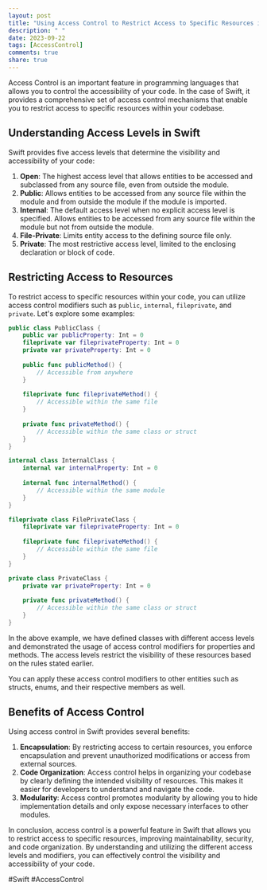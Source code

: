 ```yaml
---
layout: post
title: "Using Access Control to Restrict Access to Specific Resources in Swift"
description: " "
date: 2023-09-22
tags: [AccessControl]
comments: true
share: true
---
```


Access Control is an important feature in programming languages that allows you to control the accessibility of your code. In the case of Swift, it provides a comprehensive set of access control mechanisms that enable you to restrict access to specific resources within your codebase.

## Understanding Access Levels in Swift

Swift provides five access levels that determine the visibility and accessibility of your code:

1. **Open**: The highest access level that allows entities to be accessed and subclassed from any source file, even from outside the module.
2. **Public**: Allows entities to be accessed from any source file within the module and from outside the module if the module is imported.
3. **Internal**: The default access level when no explicit access level is specified. Allows entities to be accessed from any source file within the module but not from outside the module.
4. **File-Private**: Limits entity access to the defining source file only.
5. **Private**: The most restrictive access level, limited to the enclosing declaration or block of code.

## Restricting Access to Resources

To restrict access to specific resources within your code, you can utilize access control modifiers such as `public`, `internal`, `fileprivate`, and `private`. Let's explore some examples:

```swift
public class PublicClass {
    public var publicProperty: Int = 0
    fileprivate var fileprivateProperty: Int = 0
    private var privateProperty: Int = 0
    
    public func publicMethod() {
        // Accessible from anywhere
    }
    
    fileprivate func fileprivateMethod() {
        // Accessible within the same file
    }
    
    private func privateMethod() {
        // Accessible within the same class or struct
    }
}

internal class InternalClass {
    internal var internalProperty: Int = 0
    
    internal func internalMethod() {
        // Accessible within the same module
    }
}

fileprivate class FilePrivateClass {
    fileprivate var fileprivateProperty: Int = 0
    
    fileprivate func fileprivateMethod() {
        // Accessible within the same file
    }
}

private class PrivateClass {
    private var privateProperty: Int = 0
    
    private func privateMethod() {
        // Accessible within the same class or struct
    }
}
```

In the above example, we have defined classes with different access levels and demonstrated the usage of access control modifiers for properties and methods. The access levels restrict the visibility of these resources based on the rules stated earlier.

You can apply these access control modifiers to other entities such as structs, enums, and their respective members as well.

## Benefits of Access Control

Using access control in Swift provides several benefits:

1. **Encapsulation**: By restricting access to certain resources, you enforce encapsulation and prevent unauthorized modifications or access from external sources.
2. **Code Organization**: Access control helps in organizing your codebase by clearly defining the intended visibility of resources. This makes it easier for developers to understand and navigate the code.
3. **Modularity**: Access control promotes modularity by allowing you to hide implementation details and only expose necessary interfaces to other modules.

In conclusion, access control is a powerful feature in Swift that allows you to restrict access to specific resources, improving maintainability, security, and code organization. By understanding and utilizing the different access levels and modifiers, you can effectively control the visibility and accessibility of your code.

#Swift #AccessControl